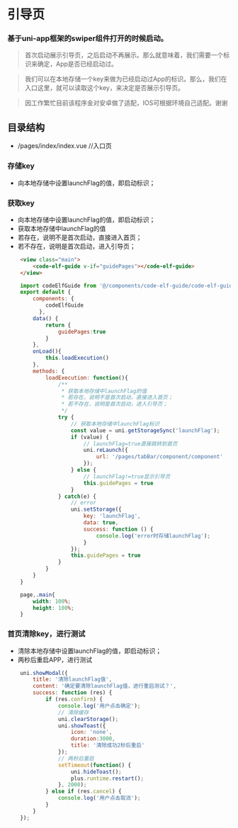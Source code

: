 # 引导页

###  基于uni-app框架的swiper组件打开的时候启动。

> 首次启动展示引导页，之后启动不再展示。那么就意味着，我们需要一个标识来确定，App是否已经启动过。

> 我们可以在本地存储一个key来做为已经启动过App的标识。那么，我们在入口这里，就可以读取这个key，来决定是否展示引导页。

> 因工作繁忙目前该程序金对安卓做了适配，IOS可根据环境自己适配。谢谢

## 目录结构
* /pages/index/index.vue //入口页
### 存储key
* 向本地存储中设置launchFlag的值，即启动标识；
### 获取key
* 向本地存储中设置launchFlag的值，即启动标识；
* 获取本地存储中launchFlag的值
* 若存在，说明不是首次启动，直接进入首页；
* 若不存在，说明是首次启动，进入引导页；

```html
	<view class="main">
		<code-elf-guide v-if="guidePages"></code-elf-guide>
	</view>

```

```javascript
	import codeElfGuide from '@/components/code-elf-guide/code-elf-guide.vue'
	export default {
		components: {
			codeElfGuide
		  },
		data() {
			return {
				guidePages:true
			}
		},
		onLoad(){
			this.loadExecution()
		},
		methods: {
			loadExecution: function(){
				/**
				 * 获取本地存储中launchFlag的值
				 * 若存在，说明不是首次启动，直接进入首页；
				 * 若不存在，说明是首次启动，进入引导页；
				 */
				try {
					// 获取本地存储中launchFlag标识
					const value = uni.getStorageSync('launchFlag');
					if (value) {
						// launchFlag=true直接跳转到首页
						uni.reLaunch({
							url: '/pages/tabBar/component/component'
						});
					} else {
						// launchFlag!=true显示引导页
						this.guidePages = true
					}
				} catch(e) { 
					// error 
					uni.setStorage({ 
						key: 'launchFlag', 
						data: true, 
						success: function () {
							console.log('error时存储launchFlag');
						} 
					}); 
					this.guidePages = true
				}
			}
		}
	}
```
```css
	page,.main{
		width: 100%;
		height: 100%;
	}

```

### 首页清除key，进行测试
* 清除本地存储中设置launchFlag的值，即启动标识；
* 两秒后重启APP，进行测试
```javascript
	uni.showModal({
        title: '清除launchFlag值',
        content: '确定要清除launchFlag值，进行重启测试？',
        success: function (res) {
            if (res.confirm) {
                console.log('用户点击确定');
                // 清除缓存
                uni.clearStorage();
                uni.showToast({
                    icon: 'none',
                    duration:3000,
                    title: '清除成功2秒后重启'
                });
                // 两秒后重启
                setTimeout(function() {
                    uni.hideToast();
                    plus.runtime.restart();
                }, 2000);
            } else if (res.cancel) {
                console.log('用户点击取消');
            }
        }
    });
```
